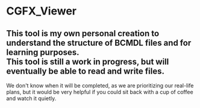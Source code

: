 # CGFX_Viewer

This tool is my own personal creation to understand the structure of BCMDL files and for learning purposes.  
This tool is still a work in progress, but will eventually be able to read and write files.  
---  
We don't know when it will be completed, as we are prioritizing our real-life plans, but it would be very helpful if you could sit back with a cup of coffee and watch it quietly.
